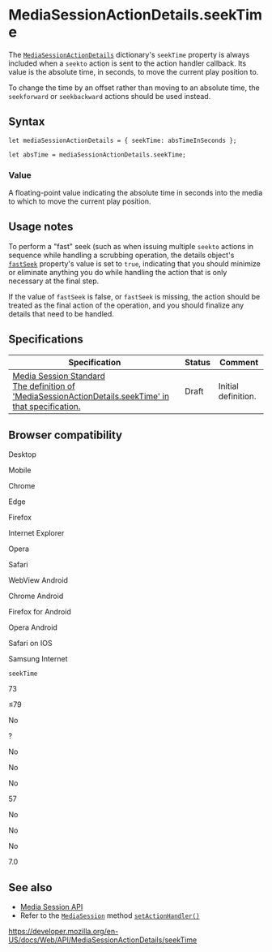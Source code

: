 MediaSessionActionDetails.seekTime
==================================

The [`MediaSessionActionDetails`](../mediasessionactiondetails) dictionary's `seekTime` property is always included when a `seekto` action is sent to the action handler callback. Its value is the absolute time, in seconds, to move the current play position to.

To change the time by an offset rather than moving to an absolute time, the `seekforward` or `seekbackward` actions should be used instead.

Syntax
------

    let mediaSessionActionDetails = { seekTime: absTimeInSeconds };

    let absTime = mediaSessionActionDetails.seekTime;

### Value

A floating-point value indicating the absolute time in seconds into the media to which to move the current play position.

Usage notes
-----------

To perform a "fast" seek (such as when issuing multiple `seekto` actions in sequence while handling a scrubbing operation, the details object's [`fastSeek`](fastseek) property's value is set to `true`, indicating that you should minimize or eliminate anything you do while handling the action that is only necessary at the final step.

If the value of `fastSeek` is false, or `fastSeek` is missing, the action should be treated as the final action of the operation, and you should finalize any details that need to be handled.

Specifications
--------------

<table><thead><tr class="header"><th>Specification</th><th>Status</th><th>Comment</th></tr></thead><tbody><tr class="odd"><td><a href="https://w3c.github.io/mediasession/#dom-mediasessionactiondetails-seektime">Media Session Standard<br />
<span class="small">The definition of 'MediaSessionActionDetails.seekTime' in that specification.</span></a></td><td><span class="spec-draft">Draft</span></td><td>Initial definition.</td></tr></tbody></table>

Browser compatibility
---------------------

Desktop

Mobile

Chrome

Edge

Firefox

Internet Explorer

Opera

Safari

WebView Android

Chrome Android

Firefox for Android

Opera Android

Safari on IOS

Samsung Internet

`seekTime`

73

≤79

No

?

No

No

No

57

No

No

No

7.0

See also
--------

-   [Media Session API](../media_session_api)
-   Refer to the [`MediaSession`](../mediasession) method [`setActionHandler()`](../mediasession/setactionhandler)

<a href="https://developer.mozilla.org/en-US/docs/Web/API/MediaSessionActionDetails/seekTime" class="_attribution-link">https://developer.mozilla.org/en-US/docs/Web/API/MediaSessionActionDetails/seekTime</a>
